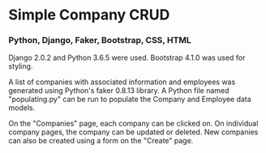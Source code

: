 # Simple Company CRUD
### Python, Django, Faker, Bootstrap, CSS, HTML

Django 2.0.2 and Python 3.6.5 were used.  Bootstrap 4.1.0 was used for styling.

A list of companies with associated information and employees was generated using Python's faker 0.8.13 library.  A Python file named "populating.py" can be run to populate the Company and Employee data models.

On the "Companies" page, each company can be clicked on.  On individual company pages, the company can be updated or deleted.  New companies can also be created using a form on the "Create" page.

